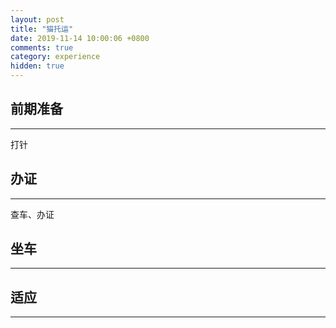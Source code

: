 ```yaml
---
layout: post
title: "猫托运"
date: 2019-11-14 10:00:06 +0800
comments: true
category: experience
hidden: true
---
```


## 前期准备
---
打针

## 办证
---
查车、办证

## 坐车
---

## 适应
---































